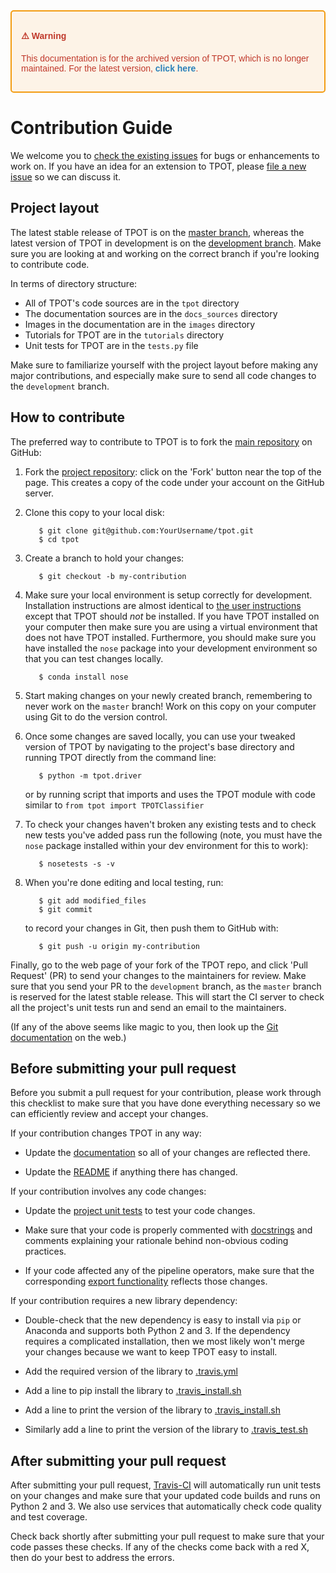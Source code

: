 <div style="border: 2px solid #f39c12; background-color: #fdf3e7; padding: 15px; border-radius: 5px; color: #c0392b; margin-bottom: 20px; font-family: Arial, sans-serif;">

  <strong>⚠️ Warning</strong>  
  <p>This documentation is for the archived version of TPOT, which is no longer maintained. For the latest version, <a href="../latest/" style="color: #2980b9; text-decoration: none; font-weight: bold;">click here</a>.</p>

</div>

# Contribution Guide

We welcome you to [check the existing issues](https://github.com/EpistasisLab/tpot/issues/) for bugs or enhancements to work on. If you have an idea for an extension to TPOT, please [file a new issue](https://github.com/EpistasisLab/tpot/issues/new) so we can discuss it.

## Project layout

The latest stable release of TPOT is on the [master branch](https://github.com/EpistasisLab/tpot/tree/master), whereas the latest version of TPOT in development is on the [development branch](https://github.com/EpistasisLab/tpot/tree/development). Make sure you are looking at and working on the correct branch if you're looking to contribute code.

In terms of directory structure:

* All of TPOT's code sources are in the `tpot` directory
* The documentation sources are in the `docs_sources` directory
* Images in the documentation are in the `images` directory
* Tutorials for TPOT are in the `tutorials` directory
* Unit tests for TPOT are in the `tests.py` file

Make sure to familiarize yourself with the project layout before making any major contributions, and especially make sure to send all code changes to the `development` branch.

## How to contribute

The preferred way to contribute to TPOT is to fork the
[main repository](https://github.com/EpistasisLab/tpot/) on
GitHub:

1. Fork the [project repository](https://github.com/EpistasisLab/tpot):
   click on the 'Fork' button near the top of the page. This creates
   a copy of the code under your account on the GitHub server.

2. Clone this copy to your local disk:

          $ git clone git@github.com:YourUsername/tpot.git
          $ cd tpot

3. Create a branch to hold your changes:

          $ git checkout -b my-contribution

4. Make sure your local environment is setup correctly for development. Installation instructions are almost identical to [the user instructions](installing.md) except that TPOT should *not* be installed. If you have TPOT installed on your computer then make sure you are using a virtual environment that does not have TPOT installed. Furthermore, you should make sure you have installed the `nose` package into your development environment so that you can test changes locally.

          $ conda install nose

5. Start making changes on your newly created branch, remembering to never work on the ``master`` branch! Work on this copy on your computer using Git to do the version control.

6. Once some changes are saved locally, you can use your tweaked version of TPOT by navigating to the project's base directory and running TPOT directly from the command line:

          $ python -m tpot.driver

    or by running script that imports and uses the TPOT module with code similar to `from tpot import TPOTClassifier`

7. To check your changes haven't broken any existing tests and to check new tests you've added pass run the following (note, you must have the `nose` package installed within your dev environment for this to work):

          $ nosetests -s -v

8. When you're done editing and local testing, run:

          $ git add modified_files
          $ git commit

   to record your changes in Git, then push them to GitHub with:

          $ git push -u origin my-contribution

Finally, go to the web page of your fork of the TPOT repo, and click 'Pull Request' (PR) to send your changes to the maintainers for review. Make sure that you send your PR to the `development` branch, as the `master` branch is reserved for the latest stable release. This will start the CI server to check all the project's unit tests run and send an email to the maintainers.

(If any of the above seems like magic to you, then look up the
[Git documentation](http://git-scm.com/documentation) on the web.)

## Before submitting your pull request

Before you submit a pull request for your contribution, please work through this checklist to make sure that you have done everything necessary so we can efficiently review and accept your changes.

If your contribution changes TPOT in any way:

* Update the [documentation](https://github.com/EpistasisLab/tpot/tree/master/docs_sources) so all of your changes are reflected there.

* Update the [README](https://github.com/EpistasisLab/tpot/blob/master/README.md) if anything there has changed.

If your contribution involves any code changes:

* Update the [project unit tests](https://github.com/EpistasisLab/tpot/tree/master/tests) to test your code changes.

* Make sure that your code is properly commented with [docstrings](https://www.python.org/dev/peps/pep-0257/) and comments explaining your rationale behind non-obvious coding practices.

* If your code affected any of the pipeline operators, make sure that the corresponding [export functionality](https://github.com/EpistasisLab/tpot/blob/master/tpot/export_utils.py) reflects those changes.

If your contribution requires a new library dependency:

* Double-check that the new dependency is easy to install via `pip` or Anaconda and supports both Python 2 and 3. If the dependency requires a complicated installation, then we most likely won't merge your changes because we want to keep TPOT easy to install.

* Add the required version of the library to [.travis.yml](https://github.com/EpistasisLab/tpot/blob/master/.travis.yml#L7)

* Add a line to pip install the library to [.travis_install.sh](https://github.com/EpistasisLab/tpot/blob/master/ci/.travis_install.sh#L46)

* Add a line to print the version of the library to [.travis_install.sh](https://github.com/EpistasisLab/tpot/blob/master/ci/.travis_install.sh#L63)

* Similarly add a line to print the version of the library to [.travis_test.sh](https://github.com/EpistasisLab/tpot/blob/master/ci/.travis_test.sh#L13)

## After submitting your pull request

After submitting your pull request, [Travis-CI](https://travis-ci.com/) will automatically run unit tests on your changes and make sure that your updated code builds and runs on Python 2 and 3. We also use services that automatically check code quality and test coverage.

Check back shortly after submitting your pull request to make sure that your code passes these checks. If any of the checks come back with a red X, then do your best to address the errors.
